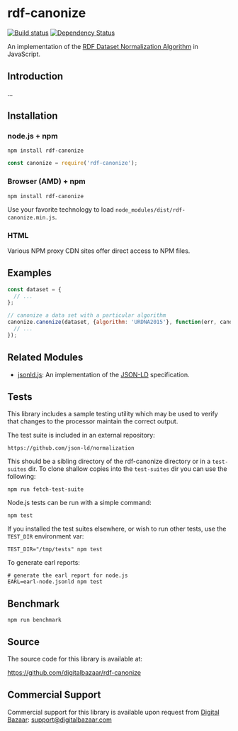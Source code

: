 # rdf-canonize

[![Build status](https://img.shields.io/travis/digitalbazaar/rdf-canonize.svg)](https://travis-ci.org/digitalbazaar/rdf-canonize)
[![Dependency Status](https://img.shields.io/david/digitalbazaar/rdf-canonize.svg)](https://david-dm.org/digitalbazaar/rdf-canonize)

An implementation of the [RDF Dataset Normalization Algorithm][] in JavaScript.

Introduction
------------

...

Installation
------------

### node.js + npm

```
npm install rdf-canonize
```

```js
const canonize = require('rdf-canonize');
```

### Browser (AMD) + npm

```
npm install rdf-canonize
```

Use your favorite technology to load `node_modules/dist/rdf-canonize.min.js`.

### HTML

Various NPM proxy CDN sites offer direct access to NPM files.

Examples
--------

```js
const dataset = {
  // ...
};

// canonize a data set with a particular algorithm
canonize.canonize(dataset, {algorithm: 'URDNA2015'}, function(err, canonical) {
  // ...
});
```

Related Modules
---------------

* [jsonld.js][]: An implementation of the [JSON-LD][] specification.

Tests
-----

This library includes a sample testing utility which may be used to verify
that changes to the processor maintain the correct output.

The test suite is included in an external repository:

    https://github.com/json-ld/normalization

This should be a sibling directory of the rdf-canonize directory or in a
`test-suites` dir. To clone shallow copies into the `test-suites` dir you can
use the following:

    npm run fetch-test-suite

Node.js tests can be run with a simple command:

    npm test

If you installed the test suites elsewhere, or wish to run other tests, use
the `TEST_DIR` environment var:

    TEST_DIR="/tmp/tests" npm test

To generate earl reports:

    # generate the earl report for node.js
    EARL=earl-node.jsonld npm test

Benchmark
---------

    npm run benchmark

Source
------

The source code for this library is available at:

https://github.com/digitalbazaar/rdf-canonize

Commercial Support
------------------

Commercial support for this library is available upon request from
[Digital Bazaar][]: support@digitalbazaar.com

[Digital Bazaar]: https://digitalbazaar.com/
[JSON-LD]: https://json-ld.org/
[RDF Dataset Normalization Algorithm]: https://json-ld.github.io/normalization/
[jsonld.js]: https://github.com/digitalbazaar/jsonld.js

